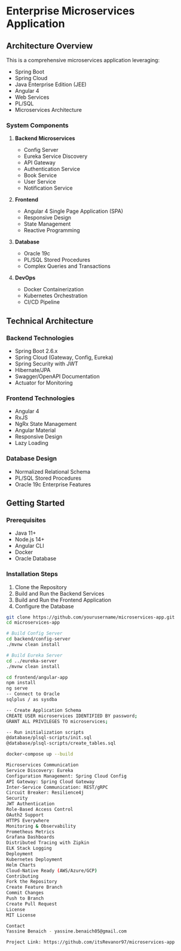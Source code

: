 # Enterprise Microservices Application

## Architecture Overview

This is a comprehensive microservices application leveraging:

- Spring Boot
- Spring Cloud
- Java Enterprise Edition (JEE)
- Angular 4
- Web Services
- PL/SQL
- Microservices Architecture

### System Components

1. **Backend Microservices**
   - Config Server
   - Eureka Service Discovery
   - API Gateway
   - Authentication Service
   - Book Service
   - User Service
   - Notification Service

2. **Frontend**
   - Angular 4 Single Page Application (SPA)
   - Responsive Design
   - State Management
   - Reactive Programming

3. **Database**
   - Oracle 19c
   - PL/SQL Stored Procedures
   - Complex Queries and Transactions

4. **DevOps**
   - Docker Containerization
   - Kubernetes Orchestration
   - CI/CD Pipeline

## Technical Architecture

### Backend Technologies

- Spring Boot 2.6.x
- Spring Cloud (Gateway, Config, Eureka)
- Spring Security with JWT
- Hibernate/JPA
- Swagger/OpenAPI Documentation
- Actuator for Monitoring

### Frontend Technologies

- Angular 4
- RxJS
- NgRx State Management
- Angular Material
- Responsive Design
- Lazy Loading

### Database Design

- Normalized Relational Schema
- PL/SQL Stored Procedures
- Oracle 19c Enterprise Features

## Getting Started

### Prerequisites

- Java 11+
- Node.js 14+
- Angular CLI
- Docker
- Oracle Database

### Installation Steps

1. Clone the Repository
2. Build and Run the Backend Services
3. Build and Run the Frontend Application
4. Configure the Database

```bash
git clone https://github.com/yourusername/microservices-app.git
cd microservices-app

# Build Config Server
cd backend/config-server
./mvnw clean install

# Build Eureka Server
cd ../eureka-server
./mvnw clean install

cd frontend/angular-app
npm install
ng serve
-- Connect to Oracle
sqlplus / as sysdba

-- Create Application Schema
CREATE USER microservices IDENTIFIED BY password;
GRANT ALL PRIVILEGES TO microservices;

-- Run initialization scripts
@database/plsql-scripts/init.sql
@database/plsql-scripts/create_tables.sql

docker-compose up --build

Microservices Communication
Service Discovery: Eureka
Configuration Management: Spring Cloud Config
API Gateway: Spring Cloud Gateway
Inter-Service Communication: REST/gRPC
Circuit Breaker: Resilience4j
Security
JWT Authentication
Role-Based Access Control
OAuth2 Support
HTTPS Everywhere
Monitoring & Observability
Prometheus Metrics
Grafana Dashboards
Distributed Tracing with Zipkin
ELK Stack Logging
Deployment
Kubernetes Deployment
Helm Charts
Cloud-Native Ready (AWS/Azure/GCP)
Contributing
Fork the Repository
Create Feature Branch
Commit Changes
Push to Branch
Create Pull Request
License
MIT License

Contact
Yassine Benaich - yassine.benaich05@gmail.com

Project Link: https://github.com/itsRevanor97/microservices-app
